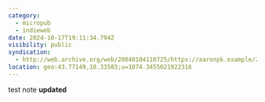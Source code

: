 ```yaml
---
category:
  - micropub
  - indieweb
date: 2024-10-17T19:11:34.794Z
visibility: public
syndication:
  - http://web.archive.org/web/20040104110725/https://aaronpk.example/2014/06/01/9/indieweb
location: geo:43.77149,10.33503;u=1074.3455021922316
---
```


test note **updated**